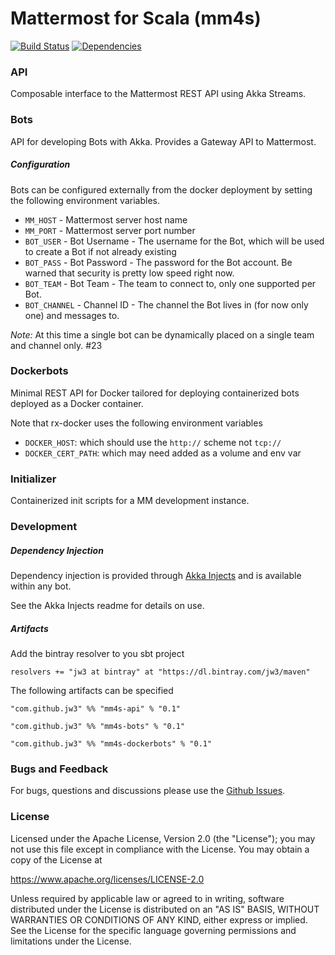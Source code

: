 Mattermost for Scala (mm4s)
==========================
[![Build Status](https://travis-ci.org/jw3/mm4s.svg?branch=master)](https://travis-ci.org/jw3/mm4s)
[![Dependencies](https://app.updateimpact.com/badge/701268856357916672/mm4s.svg?config=compile)](https://app.updateimpact.com/latest/701268856357916672/mm4s)

### API
Composable interface to the Mattermost REST API using Akka Streams.

### Bots
API for developing Bots with Akka.  Provides a Gateway API to Mattermost.

##### Configuration
Bots can be configured externally from the docker deployment by setting the following environment variables.

* `MM_HOST` - Mattermost server host name
* `MM_PORT` - Mattermost server port number
* `BOT_USER` - Bot Username - The username for the Bot, which will be used to create a Bot if not already existing
* `BOT_PASS` - Bot Password - The password for the Bot account.  Be warned that security is pretty low speed right now.
* `BOT_TEAM` - Bot Team - The team to connect to, only one supported per Bot.
* `BOT_CHANNEL` - Channel ID - The channel the Bot lives in (for now only one) and messages to.

*Note:* At this time a single bot can be dynamically placed on a single team and channel only. #23

### Dockerbots
Minimal REST API for Docker tailored for deploying containerized bots deployed as a Docker container.

Note that rx-docker uses the following environment variables
* `DOCKER_HOST`: which should use the `http://` scheme not `tcp://`
* `DOCKER_CERT_PATH`: which may need added as a volume and env var

### Initializer
Containerized init scripts for a MM development instance.

### Development

##### Dependency Injection

Dependency injection is provided through [Akka Injects](https://github.com/jw3/akka-injects) and is available within any bot.

See the Akka Injects readme for details on use.

##### Artifacts

Add the bintray resolver to you sbt project

```resolvers += "jw3 at bintray" at "https://dl.bintray.com/jw3/maven"```

The following artifacts can be specified

```"com.github.jw3" %% "mm4s-api" % "0.1"```

```"com.github.jw3" %% "mm4s-bots" % "0.1"```

```"com.github.jw3" %% "mm4s-dockerbots" % "0.1"```

### Bugs and Feedback

For bugs, questions and discussions please use the [Github Issues](https://github.com/jw3/mm4s/issues).

### License

Licensed under the Apache License, Version 2.0 (the "License");
you may not use this file except in compliance with the License.
You may obtain a copy of the License at

<https://www.apache.org/licenses/LICENSE-2.0>

Unless required by applicable law or agreed to in writing, software
distributed under the License is distributed on an "AS IS" BASIS,
WITHOUT WARRANTIES OR CONDITIONS OF ANY KIND, either express or implied.
See the License for the specific language governing permissions and
limitations under the License.
